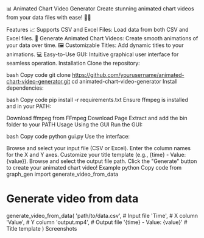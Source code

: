 📊 Animated Chart Video Generator
Create stunning animated chart videos from your data files with ease! 🎥✨

Features
📈 Supports CSV and Excel Files: Load data from both CSV and Excel files.
🎥 Generate Animated Chart Videos: Create smooth animations of your data over time.
🖼️ Customizable Titles: Add dynamic titles to your animations.
💻 Easy-to-Use GUI: Intuitive graphical user interface for seamless operation.
Installation
Clone the repository:

bash
Copy code
git clone https://github.com/yourusername/animated-chart-video-generator.git
cd animated-chart-video-generator
Install dependencies:

bash
Copy code
pip install -r requirements.txt
Ensure ffmpeg is installed and in your PATH:

Download ffmpeg from FFmpeg Download Page
Extract and add the bin folder to your PATH
Usage
Using the GUI
Run the GUI:

bash
Copy code
python gui.py
Use the interface:

Browse and select your input file (CSV or Excel).
Enter the column names for the X and Y axes.
Customize your title template (e.g., {time} - Value: {value}).
Browse and select the output file path.
Click the "Generate" button to create your animated chart video!
Example
python
Copy code
from graph_gen import generate_video_from_data

# Generate video from data
generate_video_from_data(
    'path/to/data.csv',  # Input file
    'Time',              # X column
    'Value',             # Y column
    'output.mp4',        # Output file
    '{time} - Value: {value}'  # Title template
)
Screenshots
